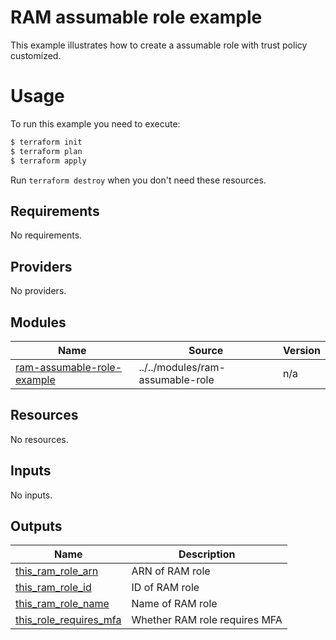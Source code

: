 # RAM assumable role example

This example illustrates how to create a assumable role with trust policy customized.

# Usage

To run this example you need to execute:

```bash
$ terraform init
$ terraform plan
$ terraform apply
```

Run `terraform destroy` when you don't need these resources.

<!-- 在根目录下运行命令 `terraform-docs markdown . --output-file "./README.md"`，可将所有信息自动填充 -->
<!-- BEGIN_TF_DOCS -->
## Requirements

No requirements.

## Providers

No providers.

## Modules

| Name | Source | Version |
|------|--------|---------|
| <a name="module_ram-assumable-role-example"></a> [ram-assumable-role-example](#module\_ram-assumable-role-example) | ../../modules/ram-assumable-role | n/a |

## Resources

No resources.

## Inputs

No inputs.

## Outputs

| Name | Description |
|------|-------------|
| <a name="output_this_ram_role_arn"></a> [this\_ram\_role\_arn](#output\_this\_ram\_role\_arn) | ARN of RAM role |
| <a name="output_this_ram_role_id"></a> [this\_ram\_role\_id](#output\_this\_ram\_role\_id) | ID of RAM role |
| <a name="output_this_ram_role_name"></a> [this\_ram\_role\_name](#output\_this\_ram\_role\_name) | Name of RAM role |
| <a name="output_this_role_requires_mfa"></a> [this\_role\_requires\_mfa](#output\_this\_role\_requires\_mfa) | Whether RAM role requires MFA |
<!-- END_TF_DOCS -->
